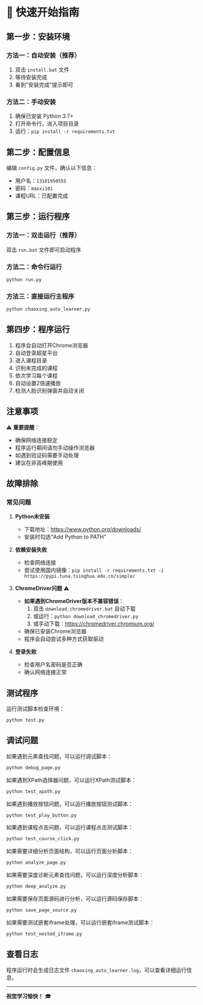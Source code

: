 # 🚀 快速开始指南

## 第一步：安装环境

### 方法一：自动安装（推荐）
1. 双击 `install.bat` 文件
2. 等待安装完成
3. 看到"安装完成"提示即可

### 方法二：手动安装
1. 确保已安装 Python 3.7+
2. 打开命令行，进入项目目录
3. 运行：`pip install -r requirements.txt`

## 第二步：配置信息

编辑 `config.py` 文件，确认以下信息：
- 用户名：`13181950555`
- 密码：`maxxi101`
- 课程URL：已配置完成

## 第三步：运行程序

### 方法一：双击运行（推荐）
双击 `run.bat` 文件即可启动程序

### 方法二：命令行运行
```bash
python run.py
```

### 方法三：直接运行主程序
```bash
python chaoxing_auto_learner.py
```

## 第四步：程序运行

1. 程序会自动打开Chrome浏览器
2. 自动登录超星平台
3. 进入课程目录
4. 识别未完成的课程
5. 依次学习每个课程
6. 自动设置2倍速播放
7. 检测人脸识别弹窗并自动关闭

## 注意事项

⚠️ **重要提醒**：
- 确保网络连接稳定
- 程序运行期间请勿手动操作浏览器
- 如遇到验证码需要手动处理
- 建议在非高峰期使用

## 故障排除

### 常见问题

1. **Python未安装**
   - 下载地址：https://www.python.org/downloads/
   - 安装时勾选"Add Python to PATH"

2. **依赖安装失败**
   - 检查网络连接
   - 尝试使用国内镜像：`pip install -r requirements.txt -i https://pypi.tuna.tsinghua.edu.cn/simple/`

3. **ChromeDriver问题** ⚠️
   - **如果遇到ChromeDriver版本不兼容错误**：
     1. 双击 `download_chromedriver.bat` 自动下载
     2. 或运行：`python download_chromedriver.py`
     3. 或手动下载：https://chromedriver.chromium.org/
   - 确保已安装Chrome浏览器
   - 程序会自动尝试多种方式获取驱动

4. **登录失败**
   - 检查用户名密码是否正确
   - 确认网络连接正常

## 测试程序

运行测试脚本检查环境：
```bash
python test.py
```

## 调试问题

如果遇到元素查找问题，可以运行调试脚本：
```bash
python debug_page.py
```

如果遇到XPath选择器问题，可以运行XPath测试脚本：
```bash
python test_xpath.py
```

如果遇到播放按钮问题，可以运行播放按钮测试脚本：
```bash
python test_play_button.py
```

如果遇到课程点击问题，可以运行课程点击测试脚本：
```bash
python test_course_click.py
```

如果需要详细分析页面结构，可以运行页面分析脚本：
```bash
python analyze_page.py
```

如果需要深度诊断元素查找问题，可以运行深度分析脚本：
```bash
python deep_analyze.py
```

如果需要保存页面源码进行分析，可以运行源码保存脚本：
```bash
python save_page_source.py
```

如果需要测试嵌套iframe处理，可以运行嵌套iframe测试脚本：
```bash
python test_nested_iframe.py
```

## 查看日志

程序运行时会生成日志文件 `chaoxing_auto_learner.log`，可以查看详细运行信息。

---

**祝您学习愉快！** 🎓 